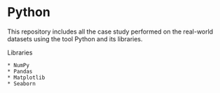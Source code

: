 # Python

This repository includes all the case study performed on the real-world datasets using the tool Python and its libraries.

Libraries

    * NumPy
    * Pandas
    * Matplotlib
    * Seaborn
